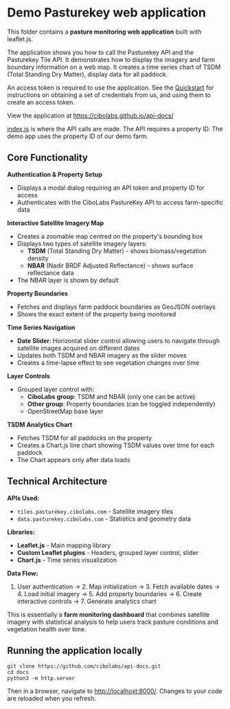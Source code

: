 # Demo Pasturekey web application

This folder contains a **pasture monitoring web application**
built with leaflet.js.

The application shows you how to call the Pasturekey API and
the Pasturekey Tile API. It demonstrates how to display the imagery
and farm boundary information on a web map. It creates a time series
chart of TSDM (Total Standing Dry Matter), display data for all paddock.

An access token is required to use the application.
See the [Quickstart](../quickstart.md) for instructions on
obtaining a set of credentials from us, and using them
to create an access token.

View the application at https://cibolabs.github.io/api-docs/

[index.js](static/js/index.js) is where the API calls are made.
The API requires a property ID. The demo app uses the property ID
of our demo farm.

## Core Functionality

**Authentication & Property Setup**
- Displays a modal dialog requiring an API token and property ID for access
- Authenticates with the CiboLabs PastureKey API to access farm-specific data

**Interactive Satellite Imagery Map**
- Creates a zoomable map centred on the property's bounding box
- Displays two types of satellite imagery layers:
  - **TSDM** (Total Standing Dry Matter) - shows biomass/vegetation density
  - **NBAR** (Nadir BRDF Adjusted Reflectance) - shows surface reflectance data
- The NBAR layer is shown by default

**Property Boundaries**
- Fetches and displays farm paddock boundaries as GeoJSON overlays
- Shows the exact extent of the property being monitored

**Time Series Navigation**
- **Date Slider**: Horizontal slider control allowing users to
  navigate through satellite images acquired on different dates
- Updates both TSDM and NBAR imagery as the slider moves
- Creates a time-lapse effect to see vegetation changes over time

**Layer Controls**
- Grouped layer control with:
  - **CiboLabs group**: TSDM and NBAR (only one can be active)
  - **Other group**: Property boundaries (can be toggled independently)
  - OpenStreetMap base layer

**TSDM Analytics Chart**
- Fetches TSDM for all paddocks on the property
- Creates a Chart.js line chart showing TSDM values over time for each paddock
- The Chart appears only after data loads

## Technical Architecture

**APIs Used:**
- `tiles.pasturekey.cibolabs.com` - Satellite imagery tiles
- `data.pasturekey.cibolabs.com` - Statistics and geometry data

**Libraries:**
- **Leaflet.js** - Main mapping library
- **Custom Leaflet plugins** - Headers, grouped layer control, slider
- **Chart.js** - Time series visualization

**Data Flow:**
1. User authentication → 2. Map initialization → 3. Fetch available dates → 4. Load initial imagery → 5. Add property boundaries → 6. Create interactive controls → 7. Generate analytics chart

This is essentially a **farm monitoring dashboard** that combines satellite imagery with statistical analysis to help users track pasture conditions and vegetation health over time.

## Running the application locally

```
git clone https://github.com/cibolabs/api-docs.git
cd docs
python3 -m http.server
```

Then in a browser, navigate to
[http://localhost:8000/](http://localhost:8000/).
Changes to your code are reloaded when you refresh.

